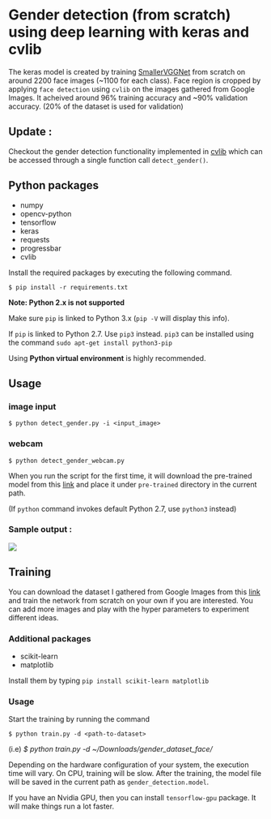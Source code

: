 # Gender detection (from scratch) using deep learning with keras and cvlib
The keras model is created by training [SmallerVGGNet](model.png) from scratch on around 2200 face images (~1100 for each class). Face region is cropped by applying `face detection` using `cvlib` on the images gathered from Google Images. It acheived around 96% training accuracy and ~90% validation accuracy. (20% of the dataset is used for validation)

## Update :
Checkout the gender detection functionality implemented in [cvlib](https://github.com/arunponnusamy/cvlib) which can be accessed through a single function call `detect_gender()`. 

## Python packages
* numpy
* opencv-python
* tensorflow
* keras
* requests
* progressbar
* cvlib

Install the required packages by executing the following command.

`$ pip install -r requirements.txt`

**Note: Python 2.x is not supported** 

Make sure `pip` is linked to Python 3.x  (`pip -V` will display this info).

If `pip` is linked to Python 2.7. Use `pip3` instead. 
`pip3` can be installed using the command `sudo apt-get install python3-pip`

Using **Python virtual environment** is highly recommended.

## Usage

### image input
`$ python detect_gender.py -i <input_image>`

### webcam
`$ python detect_gender_webcam.py`

When you run the script for the first time, it will download the pre-trained model from this [link](https://s3.ap-south-1.amazonaws.com/arunponnusamy/pre-trained-weights/gender_detection.model) and place it under `pre-trained` directory in the current path.

(If `python` command invokes default Python 2.7, use `python3` instead)

### Sample output :

![](sample_output.jpg)

## Training
You can download the dataset I gathered from Google Images from this [link](https://s3.ap-south-1.amazonaws.com/arunponnusamy/datasets/gender_dataset_face.zip) and train the network from scratch on your own if you are interested. You can add more images and play with the hyper parameters to experiment different ideas. 

### Additional packages
* scikit-learn
* matplotlib

Install them by typing `pip install scikit-learn matplotlib`

### Usage
Start the training by running the command

`$ python train.py -d <path-to-dataset>`

(i.e) _$ python train.py -d ~/Downloads/gender_dataset_face/_

Depending on the hardware configuration of your system, the execution time will vary. On CPU, training will be slow. After the training, the model file will be saved in the current path as `gender_detection.model`.

If you have an Nvidia GPU, then you can install `tensorflow-gpu` package. It will make things run a lot faster.
